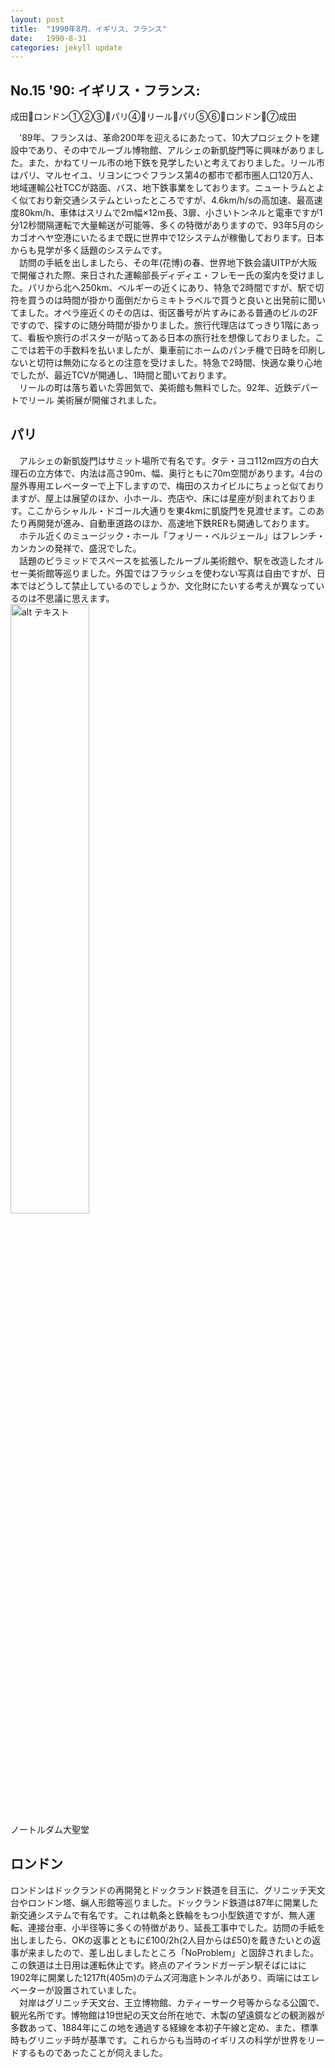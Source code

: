 ```yaml
---
layout: post
title:  "1990年8月、イギリス、フランス"
date:   1990-8-31
categories: jekyll update
---
```

## No.15 '90: イギリス・フランス:
成田🛫ロンドン①②③🛫パリ④🚋リール🚋パリ⑤⑥🛫ロンドン🛫⑦成田

　'89年、フランスは、革命200年を迎えるにあたって、10大プロジェクトを建設中であり、その中でルーブル博物館、アルシェの新凱旋門等に興味がありました。また、かねてリール市の地下鉄を見学したいと考えておりました。リール市はパリ、マルセイユ、リヨンにつぐフランス第4の都市で都市圏人口120万人、地域運輸公社TCCが路面、バス、地下鉄事業をしております。ニュートラムとよく似ており新交通システムといったところですが、4.6km/h/sの高加速、最高速度80km/h、車体はスリムで2m幅×12m長、3扉、小さいトンネルと電車ですが1分12秒間隔運転で大量輸送が可能等、多くの特徴がありますので、93年5月のシカゴオヘヤ空港にいたるまで既に世界中で12システムが稼働しております。日本からも見学が多く話題のシステムです。<br>
　訪問の手紙を出しましたら、その年(花博)の春、世界地下鉄会議UITPが大阪で開催された際、来日された運輸部長ディディエ・フレモー氏の案内を受けました。パリから北へ250km、ベルギーの近くにあり、特急で2時間ですが、駅で切符を買うのは時間が掛かり面倒だからミキトラベルで買うと良いと出発前に聞いてました。オペラ座近くのその店は、街区番号が片すみにある普通のビルの2Fですので、探すのに随分時間が掛かりました。旅行代理店はてっきり1階にあって、看板や旅行のポスターが貼ってある日本の旅行社を想像しておりました。ここでは若干の手数料を払いましたが、乗車前にホームのパンチ機で日時を印刷しないと切符は無効になるとの注意を受けました。特急で2時間、快適な乗り心地でしたが、最近TCVが開通し、1時間と聞いております。<br>
　リールの町は落ち着いた雰囲気で、美術館も無料でした。92年、近鉄デパートでリール
美術展が開催されました。
## パリ
　アルシェの新凱旋門はサミット場所で有名です。タテ・ヨコ112m四方の白大理石の立方体で、内法は高さ90m、幅、奥行ともに70m空間があります。4台の屋外専用エレベーターで上下しますので、梅田のスカイビルにちょっと似ておりますが、屋上は展望のほか、小ホール、売店や、床には星座が刻まれております。ここからシャルル・ドゴール大通りを東4kmに凱旋門を見渡せます。このあたり再開発が進み、自動車道路のほか、高速地下鉄RERも開通しております。<br>
　ホテル近くのミュージック・ホール「フォリー・ベルジェール」はフレンチ・カンカンの発祥で、盛況でした。<br>
　話題のピラミッドでスペースを拡張したルーブル美術館や、駅を改造したオルセー美術館等巡りました。外国ではフラッシュを使わない写真は自由ですが、日本ではどうして禁止しているのでしょうか、文化財にたいする考えが異なっているのは不思議に思えます。
<br>
<img src="{{site.baseurl}}/pic/199008_ノートルダム大聖堂.jpg" width="50%" alt="alt テキスト" title="ノートルダム大聖堂"><br>ノートルダム大聖堂

## ロンドン
ロンドンはドックランドの再開発とドックランド鉄道を目玉に、グリニッチ天文台やロンドン塔、蝋人形館等巡りました。ドックランド鉄道は87年に開業した新交通システムで有名です。これは軌条と鉄輪をもつ小型鉄道ですが、無人運転、連接台車、小半径等に多くの特徴があり、延長工事中でした。訪問の手紙を出しましたら、OKの返事とともに£100/2h(2人目からは£50)を戴きたいとの返事が来ましたので、差し出しましたところ「NoProblem」と固辞されました。この鉄道は土日用は運転休止です。終点のアイランドガーデン駅そばにはに1902年に開業した1217ft(405m)のテムズ河海底トンネルがあり、両端にはエレベーターが設置されていました。<br>
　対岸はグリニッチ天文台、王立博物館、カティーサーク号等からなる公園で、観光名所です。博物館は19世紀の天文台所在地で、木製の望遠鏡などの観測器が多数あって、1884年にこの地を通過する経線を本初子午線と定め、また、標準時もグリニッチ時が基準です。これらからも当時のイギリスの科学が世界をリードするものであったことが伺えました。
